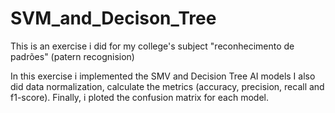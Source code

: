# SVM_and_Decison_Tree
This is an exercise i did for my college's subject "reconhecimento de padrões" (patern recognision)

In this exercise i implemented the SMV and Decision Tree AI models
I also did data normalization, calculate the metrics (accuracy, precision, recall and f1-score).
Finally, i ploted the confusion matrix for each model.

